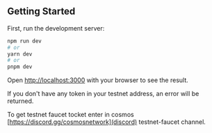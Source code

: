 ## Getting Started

First, run the development server:

```bash
npm run dev
# or
yarn dev
# or
pnpm dev
```

Open [http://localhost:3000](http://localhost:3000) with your browser to see the result.

If you don't have any token in your testnet address, an error will be returned.

To get testnet faucet tocket enter in cosmos [https://discord.gg/cosmosnetwork](discord) testnet-faucet channel.
